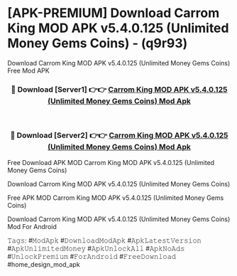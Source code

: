 # [APK-PREMIUM] Download Carrom King MOD APK v5.4.0.125 (Unlimited Money Gems Coins) - (q9r93)
Download Carrom King MOD APK v5.4.0.125 (Unlimited Money Gems Coins) Free Mod APK

<div align="center">
<h3>🔴 Download [Server1] 👉👉 <a href="https://apk-comot.site?title=Carrom_King_MOD_APK_v5.4.0.125_(Unlimited_Money_Gems_Coins)">Carrom King MOD APK v5.4.0.125 (Unlimited Money Gems Coins) Mod Apk</a></h3><br>

<h3>🔴 Download [Server2] 👉👉 <a href="https://apk-comot.site?title=Carrom_King_MOD_APK_v5.4.0.125_(Unlimited_Money_Gems_Coins)">Carrom King MOD APK v5.4.0.125 (Unlimited Money Gems Coins) Mod Apk</a></h3>
</div>


Free Download APK MOD Carrom King MOD APK v5.4.0.125 (Unlimited Money Gems Coins)

Download Carrom King MOD APK v5.4.0.125 (Unlimited Money Gems Coins) 

Free APK MOD Carrom King MOD APK v5.4.0.125 (Unlimited Money Gems Coins) 

Download Carrom King MOD APK v5.4.0.125 (Unlimited Money Gems Coins) Mod For Android

𝚃𝚊𝚐𝚜: #𝙼𝚘𝚍𝙰𝚙𝚔 #𝙳𝚘𝚠𝚗𝚕𝚘𝚊𝚍𝙼𝚘𝚍𝙰𝚙𝚔 #𝙰𝚙𝚔𝙻𝚊𝚝𝚎𝚜𝚝𝚅𝚎𝚛𝚜𝚒𝚘𝚗 #𝙰𝚙𝚔𝚄𝚗𝚕𝚒𝚖𝚒𝚝𝚎𝚍𝙼𝚘𝚗𝚎𝚢 #𝙰𝚙𝚔𝚄𝚗𝚕𝚘𝚌𝚔𝙰𝚕𝚕 #𝙰𝚙𝚔𝙽𝚘𝙰𝚍𝚜 #𝚄𝚗𝚕𝚘𝚌𝚔𝙿𝚛𝚎𝚖𝚒𝚞𝚖 #𝙵𝚘𝚛𝙰𝚗𝚍𝚛𝚘𝚒𝚍 #𝙵𝚛𝚎𝚎𝙳𝚘𝚠𝚗𝚕𝚘𝚊𝚍 #home_design_mod_apk